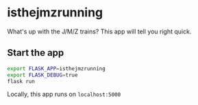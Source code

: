 # isthejmzrunning

What's up with the J/M/Z trains? This app will tell you right quick.

## Start the app

``` sh
export FLASK_APP=isthejmzrunning
export FLASK_DEBUG=true
flask run
```

Locally, this app runs on `localhost:5000`